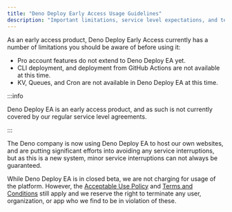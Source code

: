 ```yaml
---
title: "Deno Deploy Early Access Usage Guidelines"
description: "Important limitations, service level expectations, and terms of use for the Deno Deploy Early Access program."
---
```


As an early access product, Deno Deploy Early Access currently has a number of limitations you should be aware of before using it:

- Pro account features do not extend to Deno Deploy EA yet.
- CLI deployment, and deployment from GitHub Actions are not available at this
  time.
- KV, Queues, and Cron are not available in Deno Deploy EA at this time.

:::info

Deno Deploy EA is an early access product, and as such is not currently covered by
our regular service level agreements.

:::

The Deno company is now using Deno Deploy EA to host our own
websites, and are putting significant efforts into avoiding any
service interruptions, but as this is a new system, minor service interruptions can not always be guaranteed.

While Deno Deploy EA is in closed beta, we are not charging for usage of the
platform. However, the
[Acceptable Use Policy](/deploy/manual/acceptable-use-policy/) and
[Terms and Conditions](/deploy/manual/terms-and-conditions/) still apply and we
reserve the right to terminate any user, organization, or app who we find to be
in violation of these.
